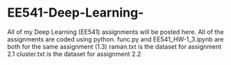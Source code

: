 # EE541-Deep-Learning-
All of my Deep Learning (EE541) assignments will be posted here.
All of the assignments are coded using python.
func.py and EE541_HW-1_3.ipynb are both for the same assignment (1.3)
raman.txt is the dataset for assignment 2.1
cluster.txt is the dataset for assignment 2.2

